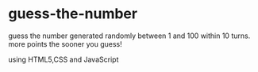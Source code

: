 # guess-the-number
guess the number generated randomly between 1 and 100 within 10 turns.
more points the sooner you guess!

using HTML5,CSS and JavaScript
